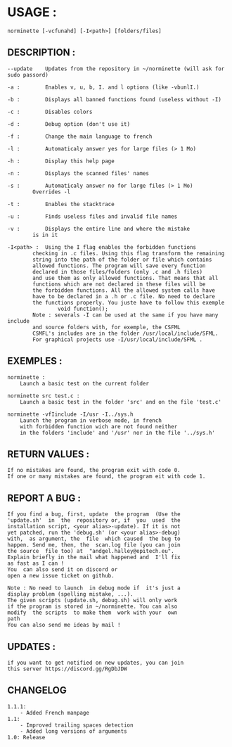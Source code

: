# USAGE :
	norminette [-vcfunahd] [-I<path>] [folders/files]

## DESCRIPTION :
   	--update	Updates from the repository in ~/norminette (will ask for sudo passord)

	-a :		Enables v, u, b, I. and l options (like -vbunlI.)

	-b :		Displays all banned functions found (useless without -I)

	-c :		Disables colors

	-d :		Debug option (don't use it)

	-f :		Change the main language to french

	-l :		Automaticaly answer yes for large files (> 1 Mo)

	-h :		Display this help page

	-n :		Displays the scanned files' names

	-s :		Automaticaly answer no for large files (> 1 Mo)
			Overrides -l

	-t :		Enables the stacktrace

	-u :		Finds useless files and invalid file names

	-v :		Displays the entire line and where the mistake
			is in it

	-I<path> : 	Using the I flag enables the forbidden functions
			checking in .c files. Using this flag transform the remaining
			string into the path of the folder or file which contains
			allowed functions. The program will save every function
			declared in those files/folders (only .c and .h files)
			and use them as only allowed functions. That means that all
			functions which are not declared in these files will be
			the forbidden functions. All the allowed system calls have
			have to be declared in a .h or .c file. No need to declare
			the functions properly. You juste have to follow this exemple
					void function();
			Note : severals -I can be used at the same if you have many include
			and source folders with, for exemple, the CSFML
			CSMFL's includes are in the folder /usr/local/include/SFML.
			For graphical projects use -I/usr/local/include/SFML .

## EXEMPLES :
	norminette :
		Launch a basic test on the current folder

	norminette src test.c :
		Launch a basic test in the folder 'src' and on the file 'test.c'

	norminette -vfIinclude -I/usr -I../sys.h
		Launch the program in verbose mode, in french
		with forbidden function wich are not found neither
		in the folders 'include' and '/usr' nor in the file '../sys.h'

## RETURN VALUES :
	If no mistakes are found, the program exit with code 0.
	If one or many mistakes are found, the program eit with code 1.

## REPORT A BUG :
	If you find a bug, first, update  the program  (Use the
	'update.sh'  in  the  repository or, if  you  used  the
	installation script, <your alias>-update). If it is not
	yet patched, run the 'debug.sh' (or <your alias>-debug)
	with,  as argument, the  file  which caused  the bug to
	happen. Send me, then, the  scan.log file (you can join
	the source  file too) at  "andgel.halley@epitech.eu".
	Explain briefly in the mail what happened and  I'll fix
	as fast as I can !
	You  can also send it on discord or
	open a new issue ticket on github.

	Note : No need to launch  in debug mode if  it's just a
	display problem (spelling mistake, ...).
	The given scripts (update.sh, debug.sh) will only work
	if the program is stored in ~/norminette. You can also
	modify  the scripts  to make them  work with your  own
	path
	You can also send me ideas by mail !

## UPDATES :
	if you want to get notified on new updates, you can join
	this server https://discord.gg/RgDbJDW

## CHANGELOG
	1.1.1:
		- Added French manpage
	1.1:
		- Improved trailing spaces detection
		- Added long versions of arguments
	1.0: Release